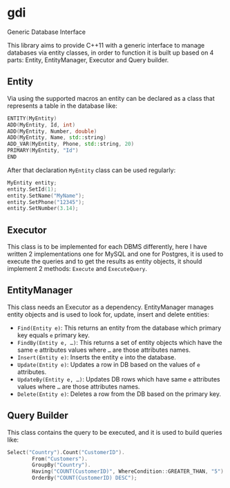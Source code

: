 # gdi
Generic Database Interface

This library aims to provide C++11 with a generic interface to manage databases via entity classes, in order to function it is built up based on 4 parts: Entity, EntityManager, Executor and Query builder.

## Entity

Via using the supported macros an entity can be declared as a class that represents a table in the database like:
```c++
ENTITY(MyEntity)
ADD(MyEntity, Id, int)
ADD(MyEntity, Number, double)
ADD(MyEntity, Name, std::string)
ADD_VAR(MyEntity, Phone, std::string, 20)
PRIMARY(MyEntity, "Id")
END
```

After that declaration `MyEntity` class can be used regularly:
```c++
MyEntity entity;
entity.SetId(1);
entity.SetName("MyName");
entity.SetPhone("12345");
entity.SetNumber(3.14);
```

## Executor

This class is to be implemented for each DBMS differently, here I have written 2 implementations one for MySQL and one for Postgres, it is used to execute the queries and to get the results as entity objects, it should implement 2 methods: `Execute` and `ExecuteQuery`.

## EntityManager

This class needs an Executor as a dependency. EntityManager manages entity objects and is used to look for, update, insert and delete entities:
   -	`Find(Entity e)`: This returns an entity from the database which primary key equals `e` primary key.
   -	`FindBy(Entity e, …)`: This returns a set of entity objects which have the same `e` attributes values where `…` are those attributes names.
   -	`Insert(Entity e)`: Inserts the entity `e` into the database.
   -	`Update(Entity e)`: Updates a row in DB based on the values of `e` attributes.
   -	`UpdateBy(Entity e, …)`: Updates DB rows which have same `e` attributes values where `…` are those attributes names.
   -	`Delete(Entity e)`: Deletes a row from the DB based on the primary key.

## Query Builder

This class contains the query to be executed, and it is used to build queries like:
```c++
Select("Country").Count("CustomerID").
        From("Customers").
        GroupBy("Country").
        Having("COUNT(CustomerID)", WhereCondition::GREATER_THAN, "5").
        OrderBy("COUNT(CustomerID) DESC");
``` 
